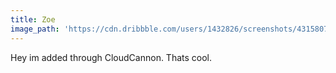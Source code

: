 ```yaml
---
title: Zoe
image_path: 'https://cdn.dribbble.com/users/1432826/screenshots/4315807/4-01.png'
---
```


Hey im added through CloudCannon. Thats cool.